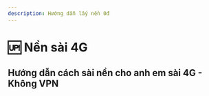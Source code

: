 ```yaml
---
description: Hướng dẫn lấy nền 0đ
---
```


# 🆙 Nền sài 4G

## Hướng dẫn cách sài nền cho anh em sài 4G - Không VPN
